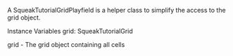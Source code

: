 A SqueakTutorialGridPlayfield is a helper class to simplify the access to the grid object.

Instance Variables
	grid:		SqueakTutorialGrid

grid
	- The grid object containing all cells
